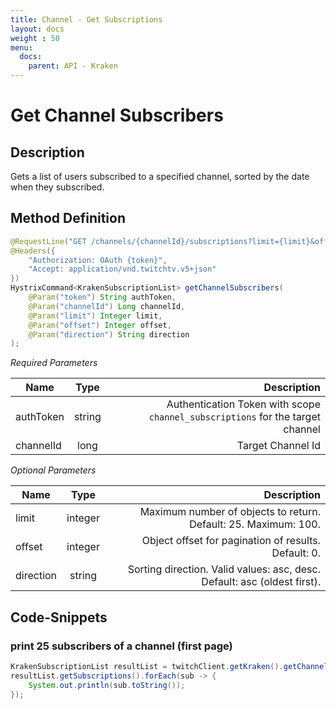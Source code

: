 ```yaml
---
title: Channel - Get Subscriptions
layout: docs
weight : 50
menu: 
  docs:
    parent: API - Kraken
---
```


# Get Channel Subscribers

## Description

Gets a list of users subscribed to a specified channel, sorted by the date when they subscribed.

## Method Definition

```java
@RequestLine("GET /channels/{channelId}/subscriptions?limit={limit}&offset={offset}&direction={direction}")
@Headers({
	"Authorization: OAuth {token}",
	"Accept: application/vnd.twitchtv.v5+json"
})
HystrixCommand<KrakenSubscriptionList> getChannelSubscribers(
	@Param("token") String authToken,
	@Param("channelId") Long channelId,
	@Param("limit") Integer limit,
	@Param("offset") Integer offset,
	@Param("direction") String direction
);
```

*Required Parameters*


| Name          | Type      | Description  |
| ------------- |:---------:| -----------------:|
| authToken | string | Authentication Token with scope `channel_subscriptions` for the target channel |
| channelId | long | Target Channel Id |

*Optional Parameters*

| Name          | Type      | Description  |
| ------------- |:---------:| -----------------:|
| limit | integer | Maximum number of objects to return. Default: 25. Maximum: 100. |
| offset | integer | Object offset for pagination of results. Default: 0. |
| direction | string | Sorting direction. Valid values: asc, desc. Default: asc (oldest first). |

## Code-Snippets

### print 25 subscribers of a channel (first page)

```java
KrakenSubscriptionList resultList = twitchClient.getKraken().getChannelSubscribers("accessToken", channelId, null, null, null).execute();
resultList.getSubscriptions().forEach(sub -> {
	System.out.println(sub.toString());
});
```
